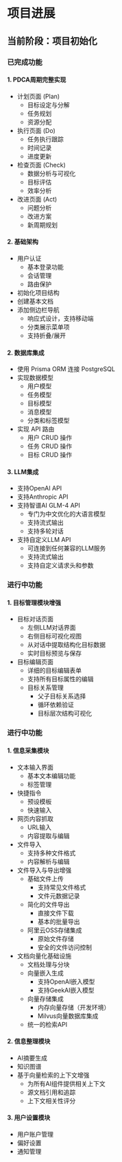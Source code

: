# 项目进展

## 当前阶段：项目初始化

### 已完成功能

#### 1. PDCA周期完整实现
- 计划页面 (Plan)
  - 目标设定与分解
  - 任务规划
  - 资源分配
- 执行页面 (Do)
  - 任务执行跟踪
  - 时间记录
  - 进度更新
- 检查页面 (Check)
  - 数据分析与可视化
  - 目标评估
  - 效率分析
- 改进页面 (Act)
  - 问题分析
  - 改进方案
  - 新周期规划

#### 2. 基础架构
- 用户认证
  - 基本登录功能
  - 会话管理
  - 路由保护
- 初始化项目结构
- 创建基本文档
- 添加侧边栏导航
  - 响应式设计，支持移动端
  - 分类展示菜单项
  - 支持折叠/展开

#### 2. 数据库集成
- 使用 Prisma ORM 连接 PostgreSQL
- 实现数据模型
  - 用户模型
  - 任务模型
  - 目标模型
  - 消息模型
  - 分类和标签模型
- 实现 API 路由
  - 用户 CRUD 操作
  - 任务 CRUD 操作
  - 目标 CRUD 操作

#### 3. LLM集成
- 支持OpenAI API
- 支持Anthropic API
- 支持智谱AI GLM-4 API
  - 专门为中文优化的大语言模型
  - 支持流式输出
  - 支持多轮对话
- 支持自定义LLM API
  - 可连接到任何兼容的LLM服务
  - 支持流式输出
  - 支持自定义请求头和参数


### 进行中功能

#### 1. 目标管理模块增强
- 目标对话页面
  - 左侧LLM对话界面
  - 右侧目标可视化视图
  - 从对话中提取结构化目标数据
  - 实时目标预览与保存
- 目标编辑页面
  - 详细的目标编辑表单
  - 支持所有目标属性的编辑
  - 目标关系管理
    - 父子目标关系选择
    - 循环依赖验证
    - 目标层次结构可视化



### 进行中功能

#### 1. 信息采集模块
- 文本输入界面
  - 基本文本编辑功能
  - 标签管理
- 快捷指令
  - 预设模板
  - 快速输入
- 网页内容抓取
  - URL输入
  - 内容提取与编辑
- 文件导入
  - 支持多种文件格式
  - 内容解析与编辑
- 文件导入与导出增强
  - 基础文件上传
    - 支持常见文件格式
    - 文件元数据记录
  - 简化的文件导出
    - 直接文件下载
    - 基本的批量导出
  - 阿里云OSS存储集成
    - 原始文件存储
    - 安全的文件访问控制
- 文档向量化基础设施
  - 文档处理与分块
  - 向量嵌入生成
    - 支持OpenAI嵌入模型
    - 支持GeekAI嵌入模型
  - 向量存储集成
    - 内存向量存储（开发环境）
    - Milvus向量数据库集成
  - 统一的检索API

#### 2. 信息整理模块
- AI摘要生成
- 知识图谱
- 基于向量检索的上下文增强
  - 为所有AI组件提供相关上下文
  - 源文档引用和追踪
  - 上下文相关性评分

#### 3. 用户设置模块
- 用户账户管理
- 偏好设置
- 通知管理
